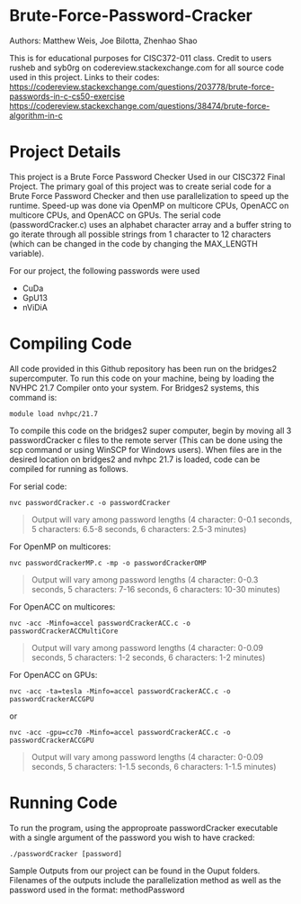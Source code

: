 # Brute-Force-Password-Cracker

Authors: Matthew Weis, Joe Bilotta, Zhenhao Shao

This is for educational purposes for CISC372-011 class. Credit to users rusheb and syb0rg on codereview.stackexchange.com for all source code used in this project. Links to their codes:
https://codereview.stackexchange.com/questions/203778/brute-force-passwords-in-c-cs50-exercise 
https://codereview.stackexchange.com/questions/38474/brute-force-algorithm-in-c

# Project Details
This project is a Brute Force Password Checker Used in our CISC372 Final Project. The primary goal of this project was to create serial code for a Brute Force Password Checker and then use parallelization to speed up the runtime. Speed-up was done via OpenMP on multicore CPUs, OpenACC on multicore CPUs, and OpenACC on GPUs. The serial code (passwordCracker.c) uses an alphabet character array and a buffer string to go iterate through all possible strings from 1 character to 12 characters (which can be changed in the code by changing the MAX_LENGTH variable).

For our project, the following passwords were used
 - CuDa
 - GpU13
 - nViDiA

# Compiling Code

All code provided in this Github repository has been run on the bridges2 supercomputer. To run this code on your machine, being by loading the NVHPC 21.7 Compiler onto your system. For Bridges2 systems, this command is:

```
module load nvhpc/21.7
```

To compile this code on the bridges2 super computer, begin by moving all 3 passwordCracker c files to the remote server (This can be done using the scp command or using WinSCP for Windows users). When files are in the desired location on bridges2 and nvhpc 21.7 is loaded, code can be compiled for running as follows. 

For serial code:
```
nvc passwordCracker.c -o passwordCracker
```
> Output will vary among password lengths (4 character: 0-0.1 seconds, 5 characters: 6.5-8 seconds, 6 characters: 2.5-3 minutes)  

For OpenMP on multicores:

```
nvc passwordCrackerMP.c -mp -o passwordCrackerOMP
```

> Output will vary among password lengths (4 character: 0-0.3 seconds, 5 characters: 7-16 seconds, 6 characters: 10-30 minutes)  

For OpenACC on multicores:

```
nvc -acc -Minfo=accel passwordCrackerACC.c -o passwordCrackerACCMultiCore
```

> Output will vary among password lengths (4 character: 0-0.09 seconds, 5 characters: 1-2 seconds, 6 characters: 1-2 minutes)  

For OpenACC on GPUs:
```
nvc -acc -ta=tesla -Minfo=accel passwordCrackerACC.c -o passwordCrackerACCGPU
```

or

```
nvc -acc -gpu=cc70 -Minfo=accel passwordCrackerACC.c -o passwordCrackerACCGPU
```

> Output will vary among password lengths (4 character: 0-0.09 seconds, 5 characters: 1-1.5 seconds, 6 characters: 1-1.5 minutes)  

# Running Code

To run the program, using the approproate passwordCracker executable with a single argument of the password you wish to have cracked:

```
./passwordCracker [password]
```

Sample Outputs from our project can be found in the Ouput folders. Filenames of the outputs include the parallelization method as well as the password used in the format: methodPassword
